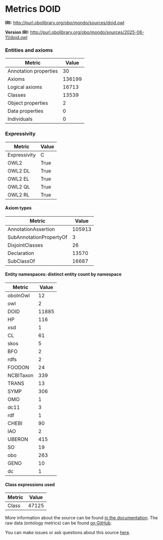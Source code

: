 # Metrics DOID

**IRI:** http://purl.obolibrary.org/obo/mondo/sources/doid.owl

**Version IRI:** http://purl.obolibrary.org/obo/mondo/sources/2025-06-11/doid.owl

### Entities and axioms

| Metric | Value |
| ------ | ----- |
| Annotation properties | 30 |
| Axioms | 136199 |
| Logical axioms | 16713 |
| Classes | 13539 |
| Object properties | 2 |
| Data properties | 0 |
| Individuals | 0 |


### Expressivity

| Metric | Value |
| ------ | ----- |
| Expressivity | C |
| OWL2 | True |
| OWL2 DL | True |
| OWL2 EL | True |
| OWL2 QL | True |
| OWL2 RL | True |

#### Axiom types

| Metric | Value |
| ------ | ----- |
| AnnotationAssertion | 105913 |
| SubAnnotationPropertyOf | 3 |
| DisjointClasses | 26 |
| Declaration | 13570 |
| SubClassOf | 16687 |


#### Entity namespaces: distinct entity count by namespace

| Metric | Value |
| ------ | ----- |
| oboInOwl | 12 |
| owl | 2 |
| DOID | 11885 |
| HP | 116 |
| xsd | 1 |
| CL | 61 |
| skos | 5 |
| BFO | 2 |
| rdfs | 2 |
| FOODON | 24 |
| NCBITaxon | 339 |
| TRANS | 13 |
| SYMP | 306 |
| OMO | 1 |
| dc11 | 3 |
| rdf | 1 |
| CHEBI | 90 |
| IAO | 2 |
| UBERON | 415 |
| SO | 19 |
| obo | 263 |
| GENO | 10 |
| dc | 1 |


#### Class expressions used

| Metric | Value |
| ------ | ----- |
| Class | 47125 |


More information about the source can be found [in the documentation](../sources.md). The raw data (ontology metrics) can be found [on GitHub](https://github.com/monarch-initiative/mondo-ingest/tree/main/src/ontology/metadata).

You can make issues or ask questions about this source [here](https://github.com/monarch-initiative/mondo-ingest/issues).

